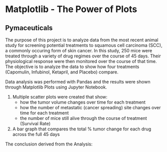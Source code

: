 # Matplotlib - The Power of Plots

## Pymaceuticals

The purpose of this project is to analyze data from the most recent animal study for screening potential treatments to squamous cell carcinoma (SCC), a commonly occuring form of 
skin cancer. In this study, 250 mice were treated through a variety of drug regimes over the course of 45 days. Their physiological response were then monitored over the course of
that time. The objective is to analyze the data to show how four treatments (Capomulin, Infubinol, Ketapril, and Placebo) compare. 

Data analysis was performed with Pandas and the results were shown through Matplotlib Plots using Jupyter Notebook. 
1. Multiple scatter plots were created that show:  
    * how the tumor volume changes over time for each treatment
    * how the number of metastatic (cancer spreading) site changes over time for each treatment
    * the number of mice still alive through the course of treatment (Survival Rate)
2. A bar graph that compares the total % tumor change for each drug across the full 45 days

The conclusion derived from the Analysis:


